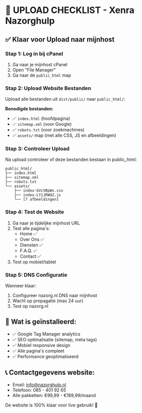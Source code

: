 # 🚀 UPLOAD CHECKLIST - Xenra Nazorghulp

## ✅ Klaar voor Upload naar mijnhost

### Stap 1: Log in bij cPanel
1. Ga naar je mijnhost cPanel
2. Open "File Manager"
3. Ga naar de `public_html` map

### Stap 2: Upload Website Bestanden
Upload alle bestanden uit `dist/public/` naar `public_html/`:

**Benodigde bestanden:**
- ✅ `index.html` (hoofdpagina)
- ✅ `sitemap.xml` (voor Google)
- ✅ `robots.txt` (voor zoekmachines)
- ✅ `assets/` map (met alle CSS, JS en afbeeldingen)

### Stap 3: Controleer Upload
Na upload controleer of deze bestanden bestaan in public_html:
```
public_html/
├── index.html
├── sitemap.xml  
├── robots.txt
└── assets/
    ├── index-GVcVBpWv.css
    ├── index-LY1JRWO2.js
    └── [7 afbeeldingen]
```

### Stap 4: Test de Website
1. Ga naar je tijdelijke mijnhost URL
2. Test alle pagina's:
   - Home ✅
   - Over Ons ✅  
   - Diensten ✅
   - F.A.Q. ✅
   - Contact ✅
3. Test op mobiel/tablet

### Stap 5: DNS Configuratie
Wanneer klaar:
1. Configureer nazorg.nl DNS naar mijnhost
2. Wacht op propagatie (max 24 uur)
3. Test op nazorg.nl

## 🎯 Wat is geïnstalleerd:
- ✅ Google Tag Manager analytics
- ✅ SEO optimalisatie (sitemap, meta tags)
- ✅ Mobiel responsive design
- ✅ Alle pagina's compleet
- ✅ Performance geoptimaliseerd

## 📞 Contactgegevens website:
- Email: info@nazorghulp.nl
- Telefoon: 085 - 401 92 65
- Alle pakketten: €99,99 - €189,99/maand

De website is 100% klaar voor live gebruik! 🎉